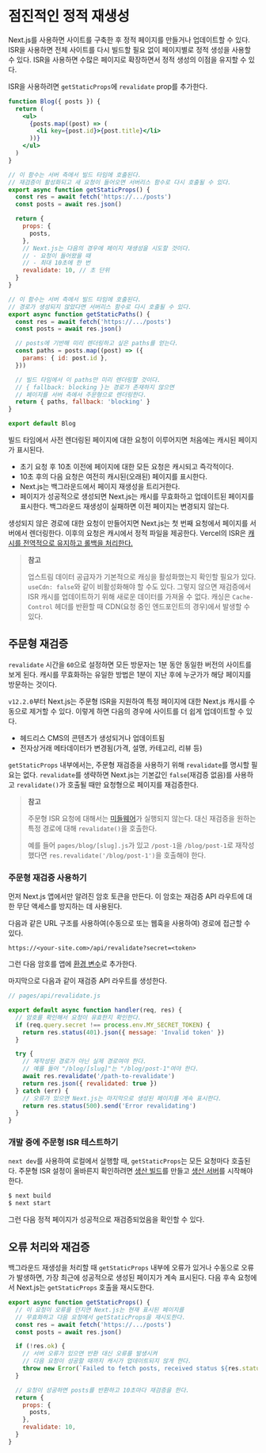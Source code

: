 # 점진적인 정적 재생성

Next.js를 사용하면 사이트를 구축한 후 정적 페이지를 만들거나 업데이트할 수 있다. ISR을 사용하면 전체 사이트를 다시 빌드할 필요 없이 페이지별로 정적 생성을 사용할 수 있다. ISR을 사용하면 수많은 페이지로 확장하면서 정적 생성의 이점을 유지할 수 있다.

ISR을 사용하려면 `getStaticProps`에 `revalidate` prop를 추가한다.

```jsx
function Blog({ posts }) {
  return (
    <ul>
      {posts.map((post) => (
        <li key={post.id}>{post.title}</li>
      ))}
    </ul>
  )
}

// 이 함수는 서버 측에서 빌드 타임에 호출된다.
// 재검증이 활성화되고 새 요청이 들어오면 서버리스 함수로 다시 호출될 수 있다.
export async function getStaticProps() {
  const res = await fetch('https://.../posts')
  const posts = await res.json()

  return {
    props: {
      posts,
    },
    // Next.js는 다음의 경우에 페이지 재생성을 시도할 것이다.
    // - 요청이 들어왔을 때
    // - 최대 10초에 한 번
    revalidate: 10, // 초 단위
  }
}

// 이 함수는 서버 측에서 빌드 타임에 호출된다.
// 경로가 생성되지 않았다면 서버리스 함수로 다시 호출될 수 있다.
export async function getStaticPaths() {
  const res = await fetch('https://.../posts')
  const posts = await res.json()

  // posts에 기반해 미리 렌더링하고 싶은 paths를 얻는다.
  const paths = posts.map((post) => ({
    params: { id: post.id },
  }))

  // 빌드 타임에서 이 paths만 미리 렌더링할 것이다.
  // { fallback: blocking }는 경로가 존재하지 않으면
  // 페이지를 서버 측에서 주문형으로 렌더링한다.
  return { paths, fallback: 'blocking' }
}

export default Blog
```

빌드 타임에서 사전 렌더링된 페이지에 대한 요청이 이루어지면 처음에는 캐시된 페이지가 표시된다.

- 초기 요청 후 10초 이전에 페이지에 대한 모든 요청은 캐시되고 즉각적이다.
- 10초 후의 다음 요청은 여전히 캐시된(오래된) 페이지를 표시한다.
- Next.js는 백그라운드에서 페이지 재생성을 트리거한다.
- 페이지가 성공적으로 생성되면 Next.js는 캐시를 무효화하고 업데이트된 페이지를 표시한다. 백그라운드 재생성이 실패하면 이전 페이지는 변경되지 않는다.

생성되지 않은 경로에 대한 요청이 만들어지면 Next.js는 첫 번째 요청에서 페이지를 서버에서 렌더링한다. 이후의 요청은 캐시에서 정적 파일을 제공한다. Vercel의 ISR은 [캐시를 전역적으로 유지하고 롤백을 처리한다.](https://vercel.com/docs/concepts/next.js/incremental-static-regeneration)

> **참고**
>
> 업스트림 데이터 공급자가 기본적으로 캐싱을 활성화했는지 확인할 필요가 있다. `useCdn: false`와 같이 비활성화해야 할 수도 있다. 그렇지 않으면 재검증에서 ISR 캐시를 업데이트하기 위해 새로운 데이터를 가져올 수 없다. 캐싱은 `Cache-Control` 헤더를 반환할 때 CDN(요청 중인 엔드포인트의 경우)에서 발생할 수 있다.

## 주문형 재검증

`revalidate` 시간을 `60`으로 설정하면 모든 방문자는 1분 동안 동일한 버전의 사이트를 보게 된다. 캐시를 무효화하는 유일한 방법은 1분이 지난 후에 누군가가 해당 페이지를 방문하는 것이다.

`v12.2.0`부터 Next.js는 주문형 ISR을 지원하여 특정 페이지에 대한 Next.js 캐시를 수동으로 제거할 수 있다. 이렇게 하면 다음의 경우에 사이트를 더 쉽게 업데이트할 수 있다.

- 헤드리스 CMS의 콘텐츠가 생성되거나 업데이트됨
- 전자상거래 메타데이터가 변경됨(가격, 설명, 카테고리, 리뷰 등)

`getStaticProps` 내부에서는, 주문형 재검증을 사용하기 위해 `revalidate`를 명시할 필요는 없다. `revalidate`를 생략하면 Next.js는 기본값인 `false`(재검증 없음)를 사용하고 `revalidate()`가 호출될 때만 요청형으로 페이지를 재검증한다.

> **참고**
>
> 주문형 ISR 요청에 대해서는 [미들웨어](https://nextjs.org/docs/advanced-features/middleware)가 실행되지 않는다. 대신 재검증을 원하는 특정 경로에 대해 `revalidate()`을 호출한다.
>
> 예를 들어 `pages/blog/[slug].js`가 있고 `/post-1`을 `/blog/post-1`로 재작성했다면 `res.revalidate('/blog/post-1')`을 호출해야 한다.

### 주문형 재검증 사용하기

먼저 Next.js 앱에서만 알려진 암호 토큰을 만든다. 이 암호는 재검증 API 라우트에 대한 무단 액세스를 방지하는 데 사용된다. 

다음과 같은 URL 구조를 사용하여(수동으로 또는 웹훅을 사용하여) 경로에 접근할 수 있다.

```
https://<your-site.com>/api/revalidate?secret=<token>
```

그런 다음 암호를 앱에 [환경 변수](https://nextjs.org/docs/basic-features/environment-variables)로 추가한다.

마지막으로 다음과 같이 재검증 API 라우트를 생성한다.

```jsx
// pages/api/revalidate.js

export default async function handler(req, res) {
  // 암호를 확인해서 요청이 유효한지 확인한다.
  if (req.query.secret !== process.env.MY_SECRET_TOKEN) {
    return res.status(401).json({ message: 'Invalid token' })
  }

  try {
    // 재작성된 경로가 아닌 실제 경로여야 한다.
    // 예를 들어 "/blog/[slug]"는 "/blog/post-1"여야 한다.
    await res.revalidate('/path-to-revalidate')
    return res.json({ revalidated: true })
  } catch (err) {
    // 오류가 있으면 Next.js는 마지막으로 생성된 페이지를 계속 표시한다.
    return res.status(500).send('Error revalidating')
  }
}
```

### 개발 중에 주문형 ISR 테스트하기

`next dev`를 사용하여 로컬에서 실행할 때, `getStaticProps`는 모든 요청마다 호출된다. 주문형 ISR 설정이 올바른지 확인하려면 [생산 빌드](https://nextjs.org/docs/api-reference/cli#build)를 만들고 [생산 서버](https://nextjs.org/docs/api-reference/cli#production)를 시작해야 한다.

```bash
$ next build
$ next start
```

그런 다음 정적 페이지가 성공적으로 재검증되었음을 확인할 수 있다.

## 오류 처리와 재검증

백그라운드 재생성을 처리할 때 `getStaticProps` 내부에 오류가 있거나 수동으로 오류가 발생하면, 가장 최근에 성공적으로 생성된 페이지가 계속 표시된다. 다음 후속 요청에서 Next.js는 `getStaticProps` 호출을 재시도한다.

```jsx
export async function getStaticProps() {
  // 이 요청이 오류를 던지면 Next.js는 현재 표시된 페이지를
  // 무효화하고 다음 요청에서 getStaticProps을 재시도한다.
  const res = await fetch('https://.../posts')
  const posts = await res.json()

  if (!res.ok) {
    // 서버 오류가 있으면 반환 대신 오류를 발생시켜
    // 다음 요청이 성공할 때까지 캐시가 업데이트되지 않게 한다.
    throw new Error(`Failed to fetch posts, received status ${res.status}`)
  }

  // 요청이 성공하면 posts를 반환하고 10초마다 재검증을 한다.
  return {
    props: {
      posts,
    },
    revalidate: 10,
  }
}
```